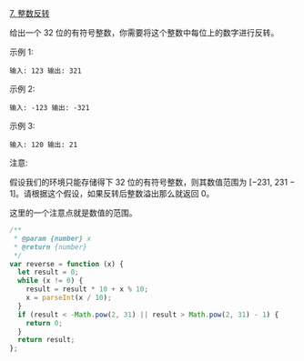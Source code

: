 [7. 整数反转](https://leetcode-cn.com/problems/reverse-integer/)

给出一个 32 位的有符号整数，你需要将这个整数中每位上的数字进行反转。

示例 1:

`输入: 123 输出: 321`

示例 2:

`输入: -123 输出: -321`

示例 3:

`输入: 120 输出: 21`

注意:

假设我们的环境只能存储得下 32 位的有符号整数，则其数值范围为 [−231,  231 − 1]。请根据这个假设，如果反转后整数溢出那么就返回 0。

这里的一个注意点就是数值的范围。

```javascript
/**
 * @param {number} x
 * @return {number}
 */
var reverse = function (x) {
  let result = 0;
  while (x != 0) {
    result = result * 10 + x % 10;
    x = parseInt(x / 10);
  }
  if (result < -Math.pow(2, 31) || result > Math.pow(2, 31) - 1) {
    return 0;
  }
  return result;
};
```

